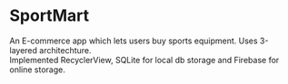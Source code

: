 # SportMart
An E-commerce app which lets users buy sports equipment. 
Uses 3-layered architechture.  
Implemented RecyclerView,  SQLite for local db storage and Firebase for online storage. 
